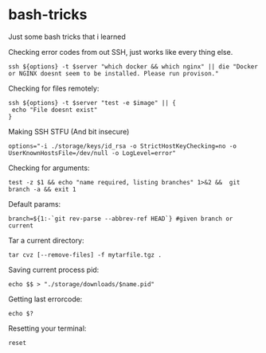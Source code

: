 bash-tricks
===========

Just some bash tricks that i learned

Checking error codes from out SSH, just works like every thing else.

```
ssh ${options} -t $server "which docker && which nginx" || die "Docker or NGINX doesnt seem to be installed. Please run provison."
```

Checking for files remotely:

```
ssh ${options} -t $server "test -e $image" || {
 echo "File doesnt exist"
}
```

Making SSH STFU (And bit insecure)

```
options="-i ./storage/keys/id_rsa -o StrictHostKeyChecking=no -o UserKnownHostsFile=/dev/null -o LogLevel=error"
```

Checking for arguments:

```
test -z $1 && echo "name required, listing branches" 1>&2 &&  git branch -a && exit 1
```

Default params:

```
branch=${1:-`git rev-parse --abbrev-ref HEAD`} #given branch or current
```

Tar a current directory:

```
tar cvz [--remove-files] -f mytarfile.tgz .
```

Saving current process pid:

```
echo $$ > "./storage/downloads/$name.pid"
```

Getting last errorcode:

```
echo $?
```

Resetting your terminal:

```
reset
```